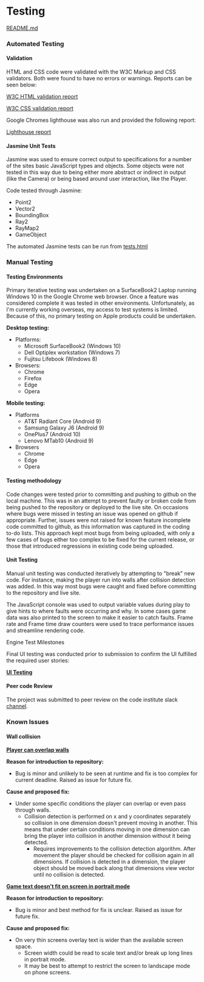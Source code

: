 # Testing

[README.md](README.md)

### Automated Testing

#### Validation

HTML and CSS code were validated with the W3C Markup and CSS validators. Both were found to have no errors or warnings. Reports can be seen below:

[W3C HTML validation report](https://seanyoung247.github.io/Second-milestone-project/spec/index-validation.html)

[W3C CSS validation report](https://seanyoung247.github.io/Second-milestone-project/spec/stylesheet-validation.html)

Google Chromes lighthouse was also run and provided the following report:

[Lighthouse report](https://seanyoung247.github.io/Second-milestone-project/spec/lighthouse-report.html)

#### Jasmine Unit Tests

Jasmine was used to ensure correct output to specifications for a number of the sites basic JavaScript types and objects. Some objects were not tested in this way due to being either more abstract or indirect in output (like the Camera) or being based around user interaction, like the Player.

Code tested through Jasmine:

- Point2
- Vector2
- BoundingBox
- Ray2
- RayMap2
- GameObject

The automated Jasmine tests can be run from [tests.html](tests.html)

### Manual Testing

#### Testing Environments

Primary iterative testing was undertaken on a SurfaceBook2 Laptop running Windows 10 in the Google Chrome web browser. Once a feature was considered complete it was tested in other environments. Unfortunately, as I'm currently working overseas, my access to test systems is limited. Because of this, no primary testing on Apple products could be undertaken.

**Desktop testing:**

- Platforms:
  - Microsoft SurfaceBook2 (Windows 10)
  - Dell Optiplex workstation (Windows 7)
  - Fujitsu Lifebook (Windows 8)
- Browsers:
  - Chrome
  - Firefox
  - Edge
  - Opera

**Mobile testing:**

- Platforms
  - AT&T Radiant Core (Android 9)
  - Samsung Galaxy J6 (Android 9)
  - OnePlus7 (Android 10)
  - Lenovo MTab10 (Android 9)
- Browsers
  - Chrome
  - Edge
  - Opera

#### Testing methodology

Code changes were tested prior to committing and pushing to github on the local machine. This was in an attempt to prevent faulty or broken code from being pushed to the repository or deployed to the live site. On occasions where bugs were missed in testing an issue was opened on github if appropriate. Further, issues were not raised for known feature incomplete code committed to github, as this information was captured in the coding to-do lists. This approach kept most bugs from being uploaded, with only a few cases of bugs either too complex to be fixed for the current release, or those that introduced regressions in existing code being uploaded.

#### Unit Testing

Manual unit testing was conducted iteratively by attempting to "break" new code. For instance, making the player run into walls after collision detection was added. In this way most bugs were caught and fixed before committing to the repository and live site.

The JavaScript console was used to output variable values during play to give hints to where faults were occurring and why. In some cases game data was also printed to the screen to make it easier to catch faults. Frame rate and Frame time draw counters were used to trace performance issues and streamline rendering code.

Engine Test Milestones

Final UI testing was conducted prior to submission to confirm the UI fulfilled the required user stories:

**[UI Testing](spec/uitesting.pdf)**

#### Peer code Review

The project was submitted to peer review on the code institute slack [channel](https://code-institute-room.slack.com/archives/CGWQJQKC5/p1603152019296500).

### Known Issues

#### Wall collision

[**Player can overlap walls**](https://github.com/seanyoung247/Second-milestone-project/issues/2)

**Reason for introduction to repository:**

- Bug is minor and unlikely to be seen at runtime and fix is too complex for current deadline. Raised as issue for future fix.

**Cause and proposed fix:**

- Under some specific conditions the player can overlap or even pass through walls.
  - Collision detection is performed on x and y coordinates separately so collision in one dimension doesn't prevent moving in another. This means that under certain conditions moving in one dimension can bring the player into collision in another dimension without it being detected.
    - Requires improvements to the collision detection algorithm. After movement the player should be checked for collision again in all dimensions. If collision is detected in a dimension, the player object should be moved back along that dimensions view vector until no collision is detected.

**[Game text doesn't fit on screen in portrait mode](https://github.com/seanyoung247/Second-milestone-project/issues/3)**

**Reason for introduction to repository:**

- Bug is minor and best method for fix is unclear. Raised as issue for future fix.

**Cause and proposed fix:**

- On very thin screens overlay text is wider than the available screen space.
  - Screen width could be read to scale text and/or break up long lines in portrait mode.
  - It may be best to attempt to restrict the screen to landscape mode on phone screens.